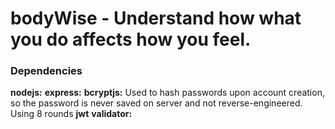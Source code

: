 # bodyWise - Understand how what you do affects how you feel.


### Dependencies

**nodejs:**
**express:**
**bcryptjs:** 
Used to hash passwords upon account creation, so the password is never saved on server and not reverse-engineered. Using 8 rounds
**jwt**
**validator:**